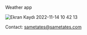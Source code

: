 
Weather app


![Ekran Kaydı 2022-11-14 10 42 13](https://user-images.githubusercontent.com/74558179/201626435-a6191b85-1b4c-416c-91cf-79245f48b0f3.gif)



Contact: sametates@sametates.com
